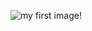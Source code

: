 ![my first image!](https://marvel-b1-cdn.bc0a.com/f00000000164722/www.udel.edu/content/udel/en/udaily/2021/january/knauss-fellowship-placements-2021-marine-policy-experience/_jcr_content/udaily_Image.img.jpg/1610480513679.jpg)
